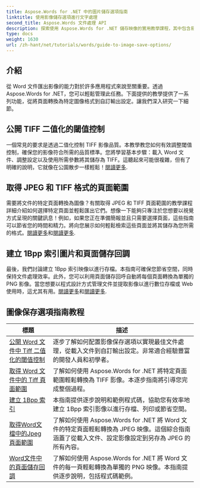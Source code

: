```yaml
---
title: Aspose.Words for .NET 中的圖片儲存選項指南
linktitle: 使用影像儲存選項進行文字處理
second_title: Aspose.Words 文件處理 API
description: 探索使用 Aspose.Words for .NET 儲存映像的實用教學課程，其中包含易於遵循的步驟和程式碼範例，可實現高效的文件處理。
type: docs
weight: 1630
url: /zh-hant/net/tutorials/words/guide-to-image-save-options/
---
```

## 介紹

從 Word 文件匯出影像的能力對於許多應用程式來說至關重要。透過 Aspose.Words for .NET，您可以輕鬆管理此任務。下面提供的教學提供了一系列功能，從將頁面轉換為特定圖像格式到自訂輸出設定。讓我們深入研究一下細節。

## 公開 TIFF 二值化的閾值控制

一個常見的要求是透過二值化控制 TIFF 影像品質。本教學教您如何有效調整閾值控制，確保您的影像符合所需的品質標準。您將學習基本步驟：載入 Word 文件、調整設定以及使用所需參數將其儲存為 TIFF。這聽起來可能很複雜，但有了明確的說明，它就像在公園散步一樣輕鬆！[閱讀更多](./expose-threshold-control-for-tiff-binarization-in-word-document/).

## 取得 JPEG 和 TIFF 格式的頁面範圍

需要將文件的特定頁面轉換為圖像？有關取得 JPEG 和 TIFF 頁面範圍的教學課程詳細介紹如何選擇特定頁面並輕鬆匯出它們。想像一下能夠只專注於您想要以視覺方式呈現的關鍵訊息！例如，如果您正在準備簡報並且只需要選擇頁面，這些指南可以節省您的時間和精力。將向您展示如何輕鬆檢索這些頁面並將其儲存為您所需的格式。[閱讀更多](./get-jpeg-page-range-word-document/)和[閱讀更多](./get-tiff-page-range-word-document/).

## 建立 1Bpp 索引圖片和頁面儲存回調

最後，我們討論建立 1Bpp 索引映像以進行存檔。本指南可確保您節省空間，同時保持文件處理效率。此外，您可以利用頁面儲存回呼自動將每個頁面轉換為單獨的 PNG 影像。當您想要以程式設計方式管理文件並提取影像以進行數位存檔或 Web 使用時，這尤其有用。[閱讀更多](./create-1bpp-indexed/)和[閱讀更多](./page-saving-callback-word-document/).

 ## 圖像保存選項指南教程
| 標題 | 描述 |
| --- | --- |
| [公開 Word 文件中 Tiff 二值化的閾值控制](./expose-threshold-control-for-tiff-binarization-in-word-document/) | 逐步了解如何配置影像保存選項以實現最佳文件處理，從載入文件到自訂輸出設定。非常適合經驗豐富的開發人員和初學者。 |
| [取得 Word 文件中的 Tiff 頁面範圍](./get-tiff-page-range-word-document/) | 了解如何使用 Aspose.Words for .NET 將特定頁面範圍輕鬆轉換為 TIFF 影像。本逐步指南將引導您完成整個過程。 |
| [建立 1Bpp 索引](./create-1bpp-indexed/) | 本指南提供逐步說明和範例程式碼，協助您有效率地建立 1Bpp 索引影像以進行存檔、列印或節省空間。 |
| [取得Word文檔中的Jpeg頁面範圍](./get-jpeg-page-range-word-document/) | 了解如何使用 Aspose.Words for .NET 將 Word 文件的特定頁面輕鬆轉換為 JPEG 映像。這個綜合指南涵蓋了從載入文件、設定影像設定到另存為 JPEG 的所有內容。 |
| [Word文件中的頁面儲存回調](./page-saving-callback-word-document/) | 了解如何使用 Aspose.Words for .NET 將 Word 文件的每一頁輕鬆轉換為單獨的 PNG 映像。本指南提供逐步說明，包括程式碼範例。 |
